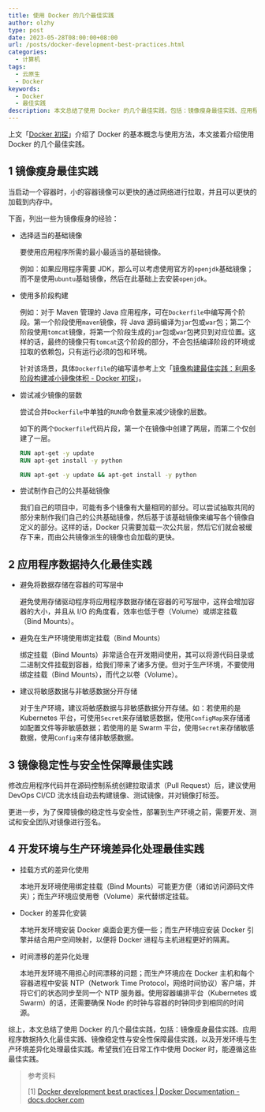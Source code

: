 ```yaml
---
title: 使用 Docker 的几个最佳实践
author: olzhy
type: post
date: 2023-05-28T08:00:00+08:00
url: /posts/docker-development-best-practices.html
categories:
  - 计算机
tags:
  - 云原生
  - Docker
keywords:
  - Docker
  - 最佳实践
description: 本文总结了使用 Docker 的几个最佳实践，包括：镜像瘦身最佳实践、应用程序数据持久化最佳实践、镜像稳定性与安全性保障最佳实践，以及开发环境与生产环境差异化处理最佳实践。
---
```


上文「[Docker 初探](https://olzhy.github.io/posts/docker-getting-started.html)」介绍了 Docker 的基本概念与使用方法，本文接着介绍使用 Docker 的几个最佳实践。

## 1 镜像瘦身最佳实践

当启动一个容器时，小的容器镜像可以更快的通过网络进行拉取，并且可以更快的加载到内存中。

下面，列出一些为镜像瘦身的经验：

- 选择适当的基础镜像

  要使用应用程序所需的最小最适当的基础镜像。

  例如：如果应用程序需要 JDK，那么可以考虑使用官方的`openjdk`基础镜像；而不是使用`ubuntu`基础镜像，然后在此基础上去安装`openjdk`。

- 使用多阶段构建

  例如：对于 Maven 管理的 Java 应用程序，可在`Dockerfile`中编写两个阶段。第一个阶段使用`maven`镜像，将 Java 源码编译为`jar`包或`war`包；第二个阶段使用`tomcat`镜像，将第一个阶段生成的`jar`包或`war`包拷贝到对应位置。这样的话，最终的镜像只有`tomcat`这个阶段的部分，不会包括编译阶段的环境或拉取的依赖包，只有运行必须的包和环境。

  针对该场景，具体`Dockerfile`的编写请参考上文「[镜像构建最佳实践：利用多阶段构建减小镜像体积 - Docker 初探](https://olzhy.github.io/posts/docker-getting-started.html#36-镜像构建最佳实践)」。

- 尝试减少镜像的层数

  尝试合并`Dockerfile`中单独的`RUN`命令数量来减少镜像的层数。

  如下的两个`Dockerfile`代码片段，第一个在镜像中创建了两层，而第二个仅创建了一层。

  ```dockerfile
  RUN apt-get -y update
  RUN apt-get install -y python
  ```

  ```dockerfile
  RUN apt-get -y update && apt-get install -y python
  ```

- 尝试制作自己的公共基础镜像

  我们自己的项目中，可能有多个镜像有大量相同的部分。可以尝试抽取共同的部分来制作我们自己的公共基础镜像，然后基于该基础镜像来编写各个镜像自定义的部分。这样的话，Docker 只需要加载一次公共层，然后它们就会被缓存下来，而由公共镜像派生的镜像也会加载的更快。

## 2 应用程序数据持久化最佳实践

- 避免将数据存储在容器的可写层中

  避免使用存储驱动程序将应用程序数据存储在容器的可写层中，这样会增加容器的大小，并且从 I/O 的角度看，效率也低于卷（Volume）或绑定挂载（Bind Mounts）。

- 避免在生产环境使用绑定挂载（Bind Mounts）

  绑定挂载（Bind Mounts）非常适合在开发期间使用，其可以将源代码目录或二进制文件挂载到容器，给我们带来了诸多方便。但对于生产环境，不要使用绑定挂载（Bind Mounts），而代之以卷（Volume）。

- 建议将敏感数据与非敏感数据分开存储

  对于生产环境，建议将敏感数据与非敏感数据分开存储。如：若使用的是 Kubernetes 平台，可使用`Secret`来存储敏感数据，使用`ConfigMap`来存储诸如配置文件等非敏感数据；若使用的是 Swarm 平台，使用`Secret`来存储敏感数据，使用`Config`来存储非敏感数据。

## 3 镜像稳定性与安全性保障最佳实践

修改应用程序代码并在源码控制系统创建拉取请求（Pull Request）后，建议使用 DevOps CI/CD 流水线自动去构建镜像、测试镜像，并对镜像打标签。

更进一步，为了保障镜像的稳定性与安全性，部署到生产环境之前，需要开发、测试和安全团队对镜像进行签名。

## 4 开发环境与生产环境差异化处理最佳实践

- 挂载方式的差异化使用

  本地开发环境使用绑定挂载（Bind Mounts）可能更方便（诸如访问源码文件夹）；而生产环境应使用卷（Volume）来代替绑定挂载。

- Docker 的差异化安装

  本地开发环境安装 Docker 桌面会更方便一些；而生产环境应安装 Docker 引擎并结合用户空间映射，以便将 Docker 进程与主机进程更好的隔离。

- 时间漂移的差异化处理

  本地开发环境不用担心时间漂移的问题；而生产环境应在 Docker 主机和每个容器进程中安装 NTP（Network Time Protocol，网络时间协议）客户端，并将它们的状态同步至同一个 NTP 服务器。使用容器编排平台（Kubernetes 或 Swarm）的话，还需要确保 Node 的时钟与容器的时钟同步到相同的时间源。

综上，本文总结了使用 Docker 的几个最佳实践，包括：镜像瘦身最佳实践、应用程序数据持久化最佳实践、镜像稳定性与安全性保障最佳实践，以及开发环境与生产环境差异化处理最佳实践。希望我们在日常工作中使用 Docker 时，能遵循这些最佳实践。

> 参考资料
>
> [1] [Docker development best practices | Docker Documentation - docs.docker.com](https://docs.docker.com/develop/dev-best-practices/)
